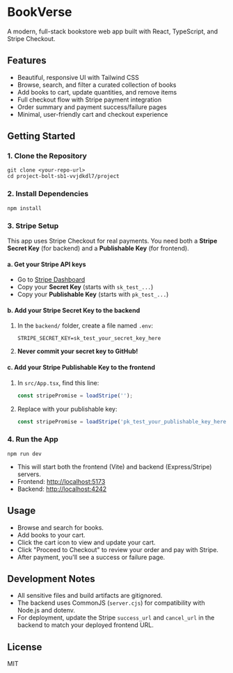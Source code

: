 # BookVerse

A modern, full-stack bookstore web app built with React, TypeScript, and Stripe Checkout.

## Features
- Beautiful, responsive UI with Tailwind CSS
- Browse, search, and filter a curated collection of books
- Add books to cart, update quantities, and remove items
- Full checkout flow with Stripe payment integration
- Order summary and payment success/failure pages
- Minimal, user-friendly cart and checkout experience

## Getting Started

### 1. Clone the Repository
```
git clone <your-repo-url>
cd project-bolt-sb1-vvjdkdl7/project
```

### 2. Install Dependencies
```
npm install
```

### 3. Stripe Setup
This app uses Stripe Checkout for real payments. You need both a **Stripe Secret Key** (for backend) and a **Publishable Key** (for frontend).

#### a. Get your Stripe API keys
- Go to [Stripe Dashboard](https://dashboard.stripe.com/apikeys)
- Copy your **Secret Key** (starts with `sk_test_...`)
- Copy your **Publishable Key** (starts with `pk_test_...`)

#### b. Add your Stripe Secret Key to the backend
1. In the `backend/` folder, create a file named `.env`:
   ```
   STRIPE_SECRET_KEY=sk_test_your_secret_key_here
   ```
2. **Never commit your secret key to GitHub!**

#### c. Add your Stripe Publishable Key to the frontend
1. In `src/App.tsx`, find this line:
   ```js
   const stripePromise = loadStripe('');
   ```
2. Replace with your publishable key:
   ```js
   const stripePromise = loadStripe('pk_test_your_publishable_key_here');
   ```

### 4. Run the App
```
npm run dev
```
- This will start both the frontend (Vite) and backend (Express/Stripe) servers.
- Frontend: [http://localhost:5173](http://localhost:5173)
- Backend: [http://localhost:4242](http://localhost:4242)

## Usage
- Browse and search for books.
- Add books to your cart.
- Click the cart icon to view and update your cart.
- Click "Proceed to Checkout" to review your order and pay with Stripe.
- After payment, you'll see a success or failure page.

## Development Notes
- All sensitive files and build artifacts are gitignored.
- The backend uses CommonJS (`server.cjs`) for compatibility with Node.js and dotenv.
- For deployment, update the Stripe `success_url` and `cancel_url` in the backend to match your deployed frontend URL.

## License
MIT 